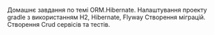 Домашнє завдання по темі ORM.Hibernate. 
Налаштування проекту gradle з використанням H2, Hibernate, Flyway
Створення міграцій.
Створення Crud сервісів та тестів.

